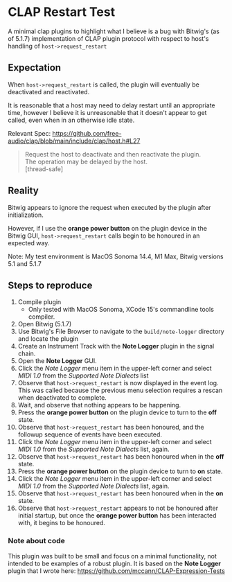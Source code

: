 # CLAP Restart Test

A minimal clap plugins to highlight what I believe is a bug with Bitwig's (as of 5.1.7) implementation of CLAP plugin protocol with respect to host's handling of ``host->request_restart`` 

## Expectation

When ``host->request_restart`` is called, the plugin will eventually be deactivated and reactivated. 

It is reasonable that a host may need to delay restart until an appropriate time, however I believe it is unreasonable that it doesn't appear to get called, even when in an otherwise idle state.

Relevant Spec: https://github.com/free-audio/clap/blob/main/include/clap/host.h#L27

> Request the host to deactivate and then reactivate the plugin.  
> The operation may be delayed by the host.  
> [thread-safe]  

## Reality

Bitwig appears to ignore the request when executed by the plugin after initialization. 

However, if I use the **orange power button** on the plugin device in the Bitwig GUI, ``host->request_restart`` calls begin to be honoured in an expected way.

Note: My test environment is MacOS Sonoma 14.4, M1 Max, Bitwig versions 5.1 and 5.1.7
 
## Steps to reproduce

1. Compile plugin
    - Only tested with MacOS Sonoma, XCode 15's commandline tools compiler.
2. Open Bitwig (5.1.7)
3. Use Bitwig's File Browser to navigate to the ``build/note-logger`` directory and locate the plugin
4. Create an Instrument Track with the **Note Logger** plugin in the signal chain.
5. Open the **Note Logger** GUI.
6. Click the *Note Logger* menu item in the upper-left corner and select *MIDI 1.0* from the *Supported Note Dialects* list
7. Observe that ``host->request_restart`` is now displayed in the event log. This was called because the previous menu selection requires a rescan when deactivated to complete.
8. Wait, and observe that nothing appears to be happening.
9. Press the **orange power button** on the plugin device to turn to the **off** state.
10. Observe that ``host->request_restart`` has been honoured, and the followup sequence of events have been executed.
11. Click the *Note Logger* menu item in the upper-left corner and select *MIDI 1.0* from the *Supported Note Dialects* list, again.
12. Observe that ``host->request_restart`` has been honoured when in the **off** state.
13. Press the **orange power button** on the plugin device to turn to **on** state.
14. Click the *Note Logger* menu item in the upper-left corner and select *MIDI 1.0* from the *Supported Note Dialects* list, again.
15. Observe that ``host->request_restart`` has been honoured when in the **on** state.
16. Observe that ``host->request_restart`` appears to not be honoured after initial startup, but once the **orange power button** has been interacted with, it begins to be honoured.
    

### Note about code

This plugin was built to be small and focus on a minimal functionality, not intended to be examples of a robust plugin.
It is based on the **Note Logger** plugin that I wrote here: https://github.com/mccann/CLAP-Expression-Tests
